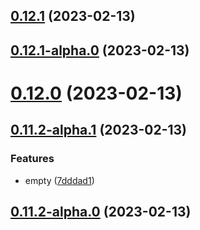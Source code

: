 ## [0.12.1](https://github.com/rswrz/test1/compare/v0.12.1-alpha.0...v0.12.1) (2023-02-13)



## [0.12.1-alpha.0](https://github.com/rswrz/test1/compare/v0.12.0...v0.12.1-alpha.0) (2023-02-13)



# [0.12.0](https://github.com/rswrz/test1/compare/v0.11.2-alpha.1...v0.12.0) (2023-02-13)



## [0.11.2-alpha.1](https://github.com/rswrz/test1/compare/v0.11.2-alpha.0...v0.11.2-alpha.1) (2023-02-13)


### Features

* empty ([7dddad1](https://github.com/rswrz/test1/commit/7dddad1436d07cc73340dfa114ffa1ab8bd7fb1e))



## [0.11.2-alpha.0](https://github.com/rswrz/test1/compare/v0.11.1...v0.11.2-alpha.0) (2023-02-13)



